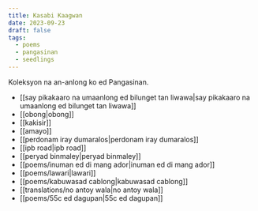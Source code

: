 ```yaml
---
title: Kasabi Kaagwan
date: 2023-09-23
draft: false
tags:
  - poems
  - pangasinan
  - seedlings
---
```

Koleksyon na an-anlong ko ed Pangasinan.

- [[say pikakaaro na umaanlong ed bilunget tan liwawa|say pikakaaro na umaanlong ed bilunget tan liwawa]]
- [[obong|obong]]
- [[kakisir]]
- [[amayo]]
- [[perdonam iray dumaralos|perdonam iray dumaralos]]
- [[ipb road|ipb road]]
- [[peryad binmaley|peryad binmaley]]
- [[poems/inuman ed di mang ador|inuman ed di mang ador]]
- [[poems/lawari|lawari]]
- [[poems/kabuwasad cablong|kabuwasad cablong]]
- [[translations/no antoy wala|no antoy wala]]
- [[poems/55c ed dagupan|55c ed dagupan]]
